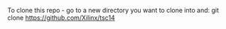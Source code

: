 To clone this repo - go to a new directory you want to clone into and:
git clone https://github.com/Xilinx/tsc14
